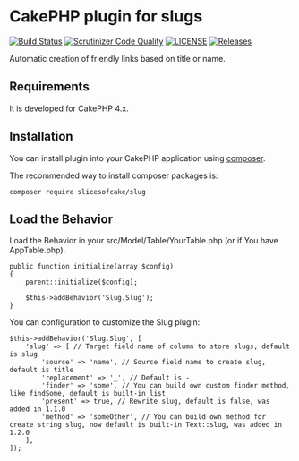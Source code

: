 # CakePHP plugin for slugs

[![Build Status](https://scrutinizer-ci.com/g/slicesofcake/slug/badges/build.png?b=master)](https://scrutinizer-ci.com/g/slicesofcake/slug/build-status/master)
[![Scrutinizer Code Quality](https://scrutinizer-ci.com/g/slicesofcake/slug/badges/quality-score.png?b=master)](https://scrutinizer-ci.com/g/slicesofcake/slug/?branch=master)
[![LICENSE](https://img.shields.io/github/license/slicesofcake/slug.svg)](https://github.com/slicesofcake/slug/blob/master/LICENSE)
[![Releases](https://img.shields.io/github/release/slicesofcake/slug.svg)](https://github.com/slicesofcake/slug/releases)

Automatic creation of friendly links based on title or name.

## Requirements

It is developed for CakePHP 4.x.

## Installation

You can install plugin into your CakePHP application using [composer](http://getcomposer.org).

The recommended way to install composer packages is:

```
composer require slicesofcake/slug
```

Load the Behavior
---------------------

Load the Behavior in your src/Model/Table/YourTable.php (or if You have AppTable.php). 
```
public function initialize(array $config)
{
    parent::initialize($config);

    $this->addBehavior('Slug.Slug');
}
```

You can configuration to customize the Slug plugin:
```
$this->addBehavior('Slug.Slug', [
    'slug' => [ // Target field name of column to store slugs, default is slug
        'source' => 'name', // Source field name to create slug, default is title
        'replacement' => '_', // Default is -
        'finder' => 'some', // You can build own custom finder method, like findSome, default is built-in list
        'present' => true, // Rewrite slug, default is false, was added in 1.1.0
        'method' => 'someOther', // You can build own method for create string slug, now default is built-in Text::slug, was added in 1.2.0
    ],
]);
```
